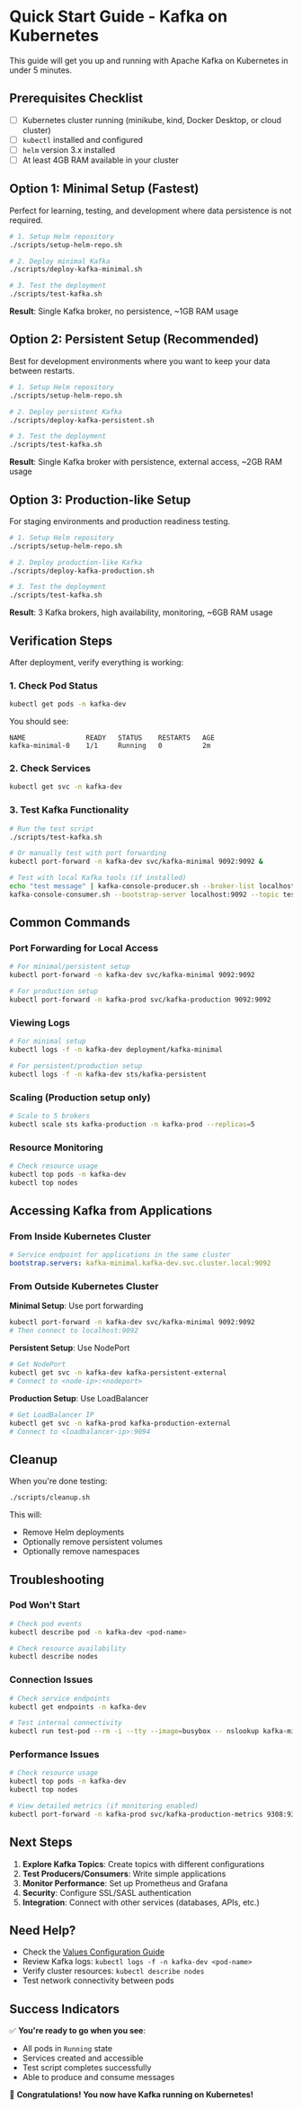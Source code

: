 # Quick Start Guide - Kafka on Kubernetes

This guide will get you up and running with Apache Kafka on Kubernetes in under 5 minutes.

## Prerequisites Checklist

- [ ] Kubernetes cluster running (minikube, kind, Docker Desktop, or cloud cluster)
- [ ] `kubectl` installed and configured
- [ ] `helm` version 3.x installed
- [ ] At least 4GB RAM available in your cluster

## Option 1: Minimal Setup (Fastest)

Perfect for learning, testing, and development where data persistence is not required.

```bash
# 1. Setup Helm repository
./scripts/setup-helm-repo.sh

# 2. Deploy minimal Kafka
./scripts/deploy-kafka-minimal.sh

# 3. Test the deployment
./scripts/test-kafka.sh
```

**Result**: Single Kafka broker, no persistence, ~1GB RAM usage

## Option 2: Persistent Setup (Recommended)

Best for development environments where you want to keep your data between restarts.

```bash
# 1. Setup Helm repository
./scripts/setup-helm-repo.sh

# 2. Deploy persistent Kafka
./scripts/deploy-kafka-persistent.sh

# 3. Test the deployment
./scripts/test-kafka.sh
```

**Result**: Single Kafka broker with persistence, external access, ~2GB RAM usage

## Option 3: Production-like Setup

For staging environments and production readiness testing.

```bash
# 1. Setup Helm repository
./scripts/setup-helm-repo.sh

# 2. Deploy production-like Kafka
./scripts/deploy-kafka-production.sh

# 3. Test the deployment
./scripts/test-kafka.sh
```

**Result**: 3 Kafka brokers, high availability, monitoring, ~6GB RAM usage

## Verification Steps

After deployment, verify everything is working:

### 1. Check Pod Status
```bash
kubectl get pods -n kafka-dev
```

You should see:
```
NAME               READY   STATUS    RESTARTS   AGE
kafka-minimal-0    1/1     Running   0          2m
```

### 2. Check Services
```bash
kubectl get svc -n kafka-dev
```

### 3. Test Kafka Functionality
```bash
# Run the test script
./scripts/test-kafka.sh

# Or manually test with port forwarding
kubectl port-forward -n kafka-dev svc/kafka-minimal 9092:9092 &

# Test with local Kafka tools (if installed)
echo "test message" | kafka-console-producer.sh --broker-list localhost:9092 --topic test
kafka-console-consumer.sh --bootstrap-server localhost:9092 --topic test --from-beginning
```

## Common Commands

### Port Forwarding for Local Access
```bash
# For minimal/persistent setup
kubectl port-forward -n kafka-dev svc/kafka-minimal 9092:9092

# For production setup
kubectl port-forward -n kafka-prod svc/kafka-production 9092:9092
```

### Viewing Logs
```bash
# For minimal setup
kubectl logs -f -n kafka-dev deployment/kafka-minimal

# For persistent/production setup
kubectl logs -f -n kafka-dev sts/kafka-persistent
```

### Scaling (Production setup only)
```bash
# Scale to 5 brokers
kubectl scale sts kafka-production -n kafka-prod --replicas=5
```

### Resource Monitoring
```bash
# Check resource usage
kubectl top pods -n kafka-dev
kubectl top nodes
```

## Accessing Kafka from Applications

### From Inside Kubernetes Cluster
```yaml
# Service endpoint for applications in the same cluster
bootstrap.servers: kafka-minimal.kafka-dev.svc.cluster.local:9092
```

### From Outside Kubernetes Cluster

**Minimal Setup**: Use port forwarding
```bash
kubectl port-forward -n kafka-dev svc/kafka-minimal 9092:9092
# Then connect to localhost:9092
```

**Persistent Setup**: Use NodePort
```bash
# Get NodePort
kubectl get svc -n kafka-dev kafka-persistent-external
# Connect to <node-ip>:<nodeport>
```

**Production Setup**: Use LoadBalancer
```bash
# Get LoadBalancer IP
kubectl get svc -n kafka-prod kafka-production-external
# Connect to <loadbalancer-ip>:9094
```

## Cleanup

When you're done testing:

```bash
./scripts/cleanup.sh
```

This will:
- Remove Helm deployments
- Optionally remove persistent volumes
- Optionally remove namespaces

## Troubleshooting

### Pod Won't Start
```bash
# Check pod events
kubectl describe pod -n kafka-dev <pod-name>

# Check resource availability
kubectl describe nodes
```

### Connection Issues
```bash
# Check service endpoints
kubectl get endpoints -n kafka-dev

# Test internal connectivity
kubectl run test-pod --rm -i --tty --image=busybox -- nslookup kafka-minimal.kafka-dev.svc.cluster.local
```

### Performance Issues
```bash
# Check resource usage
kubectl top pods -n kafka-dev
kubectl top nodes

# View detailed metrics (if monitoring enabled)
kubectl port-forward -n kafka-prod svc/kafka-production-metrics 9308:9308
```

## Next Steps

1. **Explore Kafka Topics**: Create topics with different configurations
2. **Test Producers/Consumers**: Write simple applications
3. **Monitor Performance**: Set up Prometheus and Grafana
4. **Security**: Configure SSL/SASL authentication
5. **Integration**: Connect with other services (databases, APIs, etc.)

## Need Help?

- Check the [Values Configuration Guide](./docs/values-configuration-guide.md)
- Review Kafka logs: `kubectl logs -f -n kafka-dev <pod-name>`
- Verify cluster resources: `kubectl describe nodes`
- Test network connectivity between pods

## Success Indicators

✅ **You're ready to go when you see**:
- All pods in `Running` state
- Services created and accessible
- Test script completes successfully
- Able to produce and consume messages

🎉 **Congratulations! You now have Kafka running on Kubernetes!**
